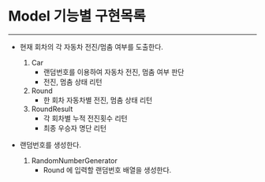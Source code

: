 # Model 기능별 구현목록

---
* 현재 회차의 각 자동차 전진/멈춤 여부를 도출한다.
  1. Car
     - 랜덤번호를 이용하여 자동차 전진, 멈춤 여부 판단
     - 전진, 멈춤 상태 리턴
  2. Round
     - 한 회차 자동차별 전진, 멈춤 상태 리턴
  3. RoundResult
     - 각 회차별 누적 전진횟수 리턴
     - 최종 우승자 명단 리턴

* 랜덤번호를 생성한다.
  1. RandomNumberGenerator
     - Round 에 입력할 랜덤번호 배열을 생성한다.